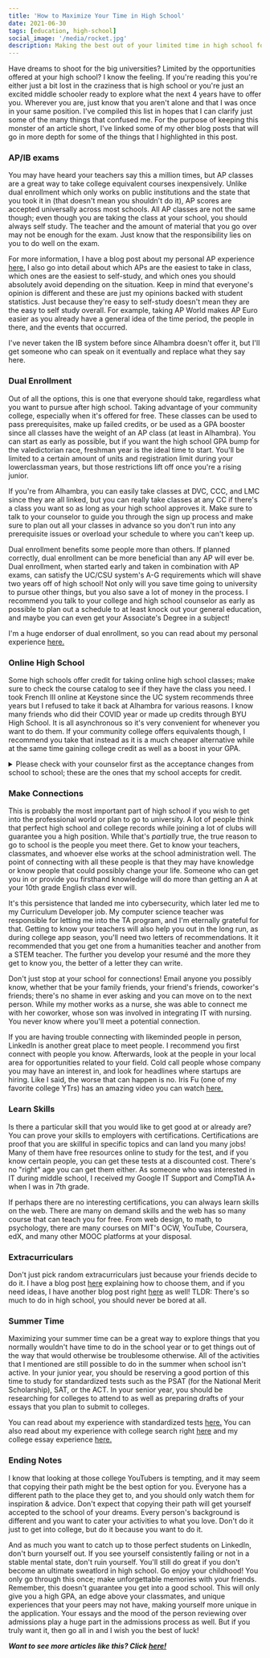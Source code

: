 ```yaml
---
title: 'How to Maximize Your Time in High School'
date: 2021-06-30
tags: [education, high-school]
social_image: '/media/rocket.jpg'
description: Making the best out of your limited time in high school for college.
---
```

Have dreams to shoot for the big universities? Limited by the opportunities offered at your high school? I know the feeling. If you're reading this you're either just a bit lost in the craziness that is high school or you're just an excited middle schooler ready to explore what the next 4 years have to offer you. Wherever you are, just know that you aren't alone and that I was once in your same position. I've compiled this list in hopes that I can clarify just some of the many things that confused me. For the purpose of keeping this monster of an article short, I've linked some of my other blog posts that will go in more depth for some of the things that I highlighted in this post. 

### AP/IB exams
You may have heard your teachers say this a million times, but AP classes are a great way to take college equivalent courses inexpensively. Unlike dual enrollment which only works on public institutions and the state that you took it in (that doesn't mean you shouldn't do it), AP scores are accepted universally across most schools. All AP classes are not the same though; even though you are taking the class at your school, you should always self study. The teacher and the amount of material that you go over may not be enough for the exam. Just know that the responsibility lies on you to do well on the exam.

For more information, I have a blog post about my personal AP experience [here.](/blog/my-ap-xp) I also go into detail about which APs are the easiest to take in class, which ones are the easiest to self-study, and which ones you should absolutely avoid depending on the situation. Keep in mind that everyone's opinion is different and these are just my opinions backed with student statistics. Just because they're easy to self-study doesn't mean they are the easy to self study overall. For example, taking AP World makes AP Euro easier as you already have a general idea of the time period, the people in there, and the events that occurred. 

I've never taken the IB system before since Alhambra doesn't offer it, but I'll get someone who can speak on it eventually and replace what they say here.

### Dual Enrollment
Out of all the options, this is one that everyone should take, regardless what you want to pursue after high school. Taking advantage of your community college, especially when it's offered for free. These classes can be used to pass prerequisites, make up failed credits, or be used as a GPA booster since all classes have the weight of an AP class (at least in Alhambra). You can start as early as possible, but if you want the high school GPA bump for the valedictorian race, freshman year is the ideal time to start. You'll be limited to a certain amount of units and registration limit during your lowerclassman years, but those restrictions lift off once you're a rising junior. 

If you're from Alhambra, you can easily take classes at DVC, CCC, and LMC since they are all linked, but you can really take classes at any CC if there's a class you want so as long as your high school approves it. Make sure to talk to your counselor to guide you through the sign up process and make sure to plan out all your classes in advance so you don't run into any prerequisite issues or overload your schedule to where you can't keep up.

Dual enrollment benefits some people more than others. If planned correctly, dual enrollment can be more beneficial than any AP will ever be. Dual enrollment, when started early and taken in combination with AP exams, can satisfy the UC/CSU system's A-G requirements which will shave two years off of high school! Not only will you save time going to university to pursue other things, but you also save a lot of money in the process. I recommend you talk to your college and high school counselor as early as possible to plan out a schedule to at least knock out your general education, and maybe you can even get your Associate's Degree in a subject!

I'm a huge endorser of dual enrollment, so you can read about my personal experience [here.](/blog/my-dual-enrollment-xp)

### Online High School
Some high schools offer credit for taking online high school classes; make sure to check the course catalog to see if they have the class you need. I took French III online at Keystone since the UC system recommends three years but I refused to take it back at Alhambra for various reasons. I know many friends who did their COVID year or made up credits through BYU High School. It is all asynchronous so it's very convenient for whenever you want to do them. If your community college offers equivalents though, I recommend you take that instead as it is a much cheaper alternative while at the same time gaining college credit as well as a boost in your GPA.
<br>
<details><summary> Please check with your counselor first as the acceptance changes from school to school; these are the ones that my school accepts for credit.</summary> 
<center> <strong> Online Class Providers (as of 2020) </strong> </center>
[Silicon Valley High School](https://svhs.education/course-catalog/) offers regular courses. $95 for 5 credits and $190 for 10 credits. <br><br>
[Brigham Young University Independent Study High School](https://is.byu.edu/catalog?school=11&subject=All&search=&type=All&credits=All&special=All) offers both regular and AP courses. Prices range from $148 to $249 per semester depending on course delivery format ($296 to $498 per yearlong course) plus materials.<br><br>
[Keystone National High School](https://courses.keystoneschoolonline.com/high-school) offers both regular and AP courses. Prices range from $229 to $289 per semester depending on course delivery format and level of support ($299 to $499 per yearlong course).<br><br>
[Accelerate Online Academy](https://accelerate.academy/courses-category/courses/high-school/) offers regular courses only (AP courses are not yet approved). Courses are $285 per semester ($425 per yearlong course).<br><br>
[National University Virtual High School](https://www.nuvhs.org/Academics/NUVHSCourses.html) offers both regular and AP courses. Prices range from $295 to $375 per semester ($590 to $750 per yearlong course) and there are scholarships available.<br><br>
[APEX Learning Virtual School](https://www.apexlearningvs.com/course-catalog/) offers both regular and AP courses. Courses are $350 per semester ($700 per yearlong course) plus materials.<br><br>
[International Connections Academy](https://www.pearsononlineacademy.com/) offers both regular and AP courses. Courses are $380 to $485 per semester ($760 to $970 per yearlong course).<br><br>
[FLVS Global School](https://www.flvsglobal.net/students-families/courses/) offers both regular and AP courses. Courses are $400 per semester ($800 per yearlong course).<br><br>
[K12 International Academy](https://www.k12privateacademy.com/academics/curriculum.html) offers both regular and AP courses. Prices range from $425 to $475 per semester ($850 to $950 per yearlong course) plus materials.<br><br>
[Laurel Springs School](https://laurelsprings.com/academics/upper-school/) offers both regular and AP courses. Prices range from $690 to $990 per semester ($990 to $1,540 per yearlong course) plus additional fees.<br><br>
[George Washington University Online High School](https://www.gwuohs.com/academics/individual-ap-courses.html) offers only AP courses to students who want to enroll part-time (full-time students have the option to take regular courses). AP courses are $1,200 per semester ($2,400 per yearlong course).<br><br>
[Stanford University Online High School](https://onlinehighschool.stanford.edu/course-catalog?time=1625082090585) offers both regular and AP courses. The price for the single course option is $4,400 per academic year. UC approved course list for Stanford University Online High School.<br><br> </details>

### Make Connections
This is probably the most important part of high school if you wish to get into the professional world or plan to go to university. A lot of people think that perfect high school and college records while joining a lot of clubs will guarantee you a high position. While that's *partially* true, the true reason to go to school is the people you meet there. Get to know your teachers, classmates, and whoever else works at the school administration well. The point of connecting with all these people is that they may have knowledge or know people that could possibly change your life. Someone who can get you in or provide you firsthand knowledge will do more than getting an A at your 10th grade English class ever will. 

It's this persistence that landed me into cybersecurity, which later led me to my Curriculum Developer job. My computer science teacher was responsible for letting me into the TA program, and I'm eternally grateful for that. Getting to know your teachers will also help you out in the long run, as during college app season, you'll need two letters of recommendations. It it recommended that you get one from a humanities teacher and another from a STEM teacher. The further you develop your resumé and the more they get to know you, the better of a letter they can write.

Don't just stop at your school for connections! Email anyone you possibly know, whether that be your family friends, your friend's friends, coworker's friends; there's no shame in ever asking and you can move on to the next person. While my mother works as a nurse, she was able to connect me with her coworker, whose son was involved in integrating IT with nursing. You never know where you'll meet a potential connection.

If you are having trouble connecting with likeminded people in person, LinkedIn is another great place to meet people. I recommend you first connect with people you know. Afterwards, look at the people in your local area for opportunities related to your field. Cold call people whose company you may have an interest in, and look for headlines where startups are hiring. Like I said, the worse that can happen is no. Iris Fu (one of my favorite college YTrs) has an amazing video you can watch [here.](https://www.youtube.com/watch?v=tjWyLDyp3H0)

### Learn Skills
Is there a particular skill that you would like to get good at or already are? You can prove your skills to employers with certifications. Certifications are proof that you are skillful in specific topics and can land you many jobs! Many of them have free resources online to study for the test, and if you know certain people, you can get these tests at a discounted cost. There's no "right" age you can get them either. As someone who was interested in IT during middle school, I received my Google IT Support and CompTIA A+ when I was in 7th grade. 

If perhaps there are no interesting certifications, you can always learn skills on the web. There are many on demand skills and the web has so many course that can teach you for free. From web design, to math, to psychology, there are many courses on MIT's OCW, YouTube, Coursera, edX, and many other MOOC platforms at your disposal.

### Extracurriculars
Don't just pick random extracurriculars just because your friends decide to do it. I have a blog post [here](/blog/choose-ecs-wisely) explaining how to choose them, and if you need ideas, I have another blog post right [here](/blog/ec-in-hs) as well! TLDR: There's so much to do in high school, you should never be bored at all.

### Summer Time
Maximizing your summer time can be a great way to explore things that you normally wouldn't have time to do in the school year or to get things out of the way that would otherwise be troublesome otherwise. All of the activities that I mentioned are still possible to do in the summer when school isn't active. In your junior year, you should be reserving a good portion of this time to study for standardized tests such as the PSAT (for the National Merit Scholarship), SAT, or the ACT. In your senior year, you should be researching for colleges to attend to as well as preparing drafts of your essays that you plan to submit to colleges.

You can read about my experience with standardized tests [here.](/blog/my-standard-test-xp) You can also read about my experience with college search right [here](/blog/my-college-search) and my college essay experience [here.](/blog/secret-college-essay)

### Ending Notes
I know that looking at those college YouTubers is tempting, and it may seem that copying their path might be the best option for you. Everyone has a different path to the place they get to, and you should only watch them for inspiration & advice. Don't expect that copying their path will get yourself accepted to the school of your dreams. Every person's background is different and you want to cater your activities to what you love. Don't do it just to get into college, but do it because you want to do it.

And as much you want to catch up to those perfect students on LinkedIn, don't burn yourself out. If you see yourself consistently failing or not in a stable mental state, don't ruin yourself. You'll still do great if you don't become an ultimate sweatlord in high school. Go enjoy your childhood! You only go through this once; make unforgettable memories with your friends. Remember, this doesn't guarantee you get into a good school. This will only give you a high GPA, an edge above your classmates, and unique experiences that your peers may not have, making yourself more unique in the application. Your essays and the mood of the person reviewing over admissions play a huge part in the admissions process as well. But if you truly want it, then go all in and I wish you the best of luck!

***Want to see more articles like this? Click [here!](/tags/high-school)***